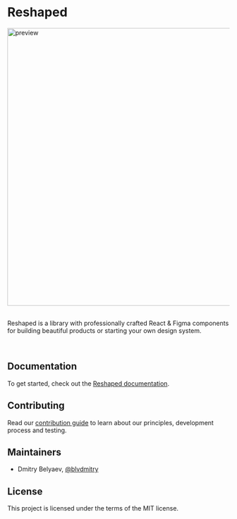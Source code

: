# Reshaped

<img width="1200" height="630" alt="preview" src="https://github.com/user-attachments/assets/b9cfc482-209c-4cf6-bd24-d309fcea25ff" />
<br /><br />

Reshaped is a library with professionally crafted React & Figma components for building beautiful products or starting your own design system.

<br />

## Documentation

To get started, check out the [Reshaped documentation](https://reshaped.so/docs/changelog).

## Contributing

Read our [contribution guide](CONTRIBUTING.md) to learn about our principles, development process and testing.

## Maintainers

- Dmitry Belyaev, [@blvdmitry](https://x.com/blvdmitry)

## License

This project is licensed under the terms of the MIT license.
